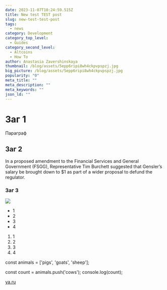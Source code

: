 ```yaml
---
date: 2023-11-07T10:24:59.515Z
title: New test TEST post
slug: new-test-test-post
tags:
  - news
category: Development
category_top_level:
  - Guides
category_second_level:
  - Altcoins
  - How To
author: Anastasia Zavershinskaya
thumbnail: /blog/assets/5epp6ripi8wh4ckpvpspzj.jpg
big_picture: /blog/assets/5epp6ripi8wh4ckpvpspzj.jpg
popularity: "0"
meta_title: ""
meta_description: ""
meta_keywords: ""
json_ld: ""
---
```

# З﻿аг 1

П﻿араграф

## З﻿аг 2

In a proposed amendment to the Financial Services and General Government (FSGG), Representative Tim Burchett suggested that Gensler’s salary be brought down to $1 as part of a wider proposal to defund the regulator.

### З﻿аг 3

![](https://s3.cointelegraph.com/uploads/2023-11/7a001827-a9dc-4beb-8fba-78b031d047cd.png)



* 1﻿
* 2﻿
* 3﻿
* 4﻿

1. 1﻿
2. 2﻿
3. 3﻿
4. 4﻿

const animals = \['pigs', 'goats', 'sheep'];

const count = animals.push('cows');
console.log(count);



[ya.ru](ya.ru)